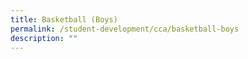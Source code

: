```yaml
---
title: Basketball (Boys)
permalink: /student-development/cca/basketball-boys
description: ""
---
```


